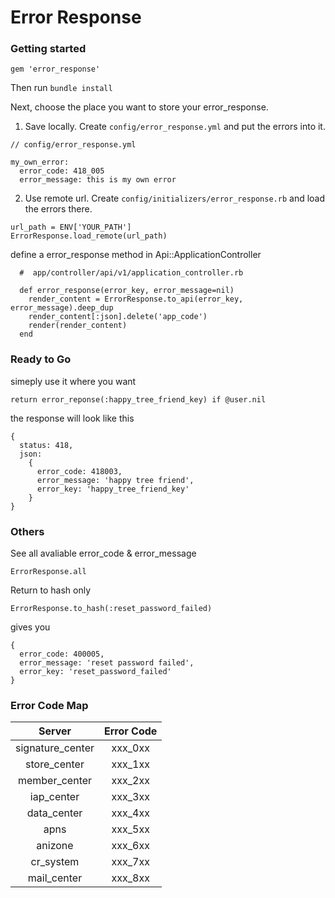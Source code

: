 # Error Response

### Getting started

```
gem 'error_response'
```

Then run `bundle install`

Next, choose the place you want to store your error_response.

1. Save locally. Create `config/error_response.yml` and put the errors into it.

```
// config/error_response.yml

my_own_error:
  error_code: 418_005
  error_message: this is my own error

```
2. Use remote url. Create `config/initializers/error_response.rb` and load the errors there.

```
url_path = ENV['YOUR_PATH']
ErrorResponse.load_remote(url_path)
```

define a error_response method in Api::ApplicationController

```
  #  app/controller/api/v1/application_controller.rb

  def error_response(error_key, error_message=nil)
    render_content = ErrorResponse.to_api(error_key, error_message).deep_dup
    render_content[:json].delete('app_code')
    render(render_content)
  end
```


### Ready to Go
simeply use it where you want

```
return error_reponse(:happy_tree_friend_key) if @user.nil
```

the response will look like this

```
{
  status: 418,
  json:
    {
      error_code: 418003,
      error_message: 'happy tree friend',
      error_key: 'happy_tree_friend_key'
    }
}
```

### Others

See all avaliable error_code & error_message

`ErrorResponse.all`

Return to hash only

`ErrorResponse.to_hash(:reset_password_failed)`

gives you

```
{
  error_code: 400005,
  error_message: 'reset password failed',
  error_key: 'reset_password_failed'
}
```
### Error Code Map

|      Server      | Error Code |
|:----------------:|:----------:|
| signature_center |   xxx_0xx  |
|   store_center   |   xxx_1xx  |
|   member_center  |   xxx_2xx  |
|     iap_center   |   xxx_3xx  |
|    data_center   |   xxx_4xx  |
|       apns       |   xxx_5xx  |
|     anizone      |   xxx_6xx  |
|    cr_system     |   xxx_7xx  |
|   mail_center    |   xxx_8xx  |